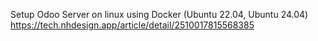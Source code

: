 Setup Odoo Server on linux using Docker (Ubuntu 22.04, Ubuntu 24.04)
https://tech.nhdesign.app/article/detail/2510017815568385